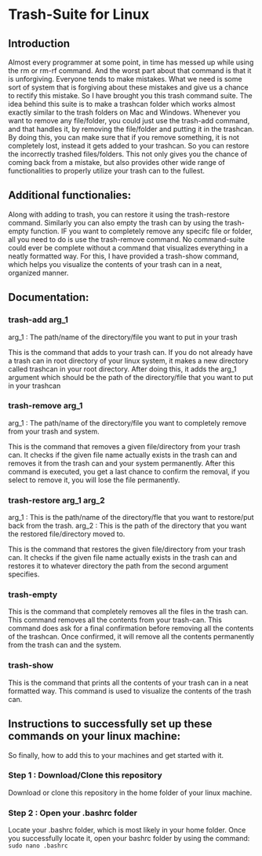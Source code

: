# Trash-Suite for Linux

## Introduction
Almost every programmer at some point, in time has messed up while using the rm or rm-rf command. And the worst part about that command is that it is unforgiving. Everyone tends to make mistakes.
What we need is some sort of system that is forgiving about these mistakes and give us a chance to rectify this mistake. So I have brought you this trash command suite. The idea behind this suite
is to make a trashcan folder which works almost exactly similar to the trash folders on Mac and Windows. Whenever you want to remove any file/folder, you could just use the trash-add command, and 
that handles it, by removing the file/folder and putting it in the trashcan. By doing this, you can make sure that if you remove something, it is not completely lost, instead it gets added to your
trashcan. So you can restore the incorrectly trashed files/folders. This not only gives you the chance of coming back from a mistake, but also provides other wide range of functionalities to 
properly utilize your trash can to the fullest.

## Additional functionalies:
Along with adding to trash, you can restore it using the trash-restore command. Similarly you can also empty the trash can by using the trash-empty function. IF you want to completely remove any 
specifc file or folder, all you need to do is use the trash-remove command. No command-suite could ever be complete without a command that visualizes everything in a neatly formatted way. For this,
I have provided a trash-show command, which helps you visualize the contents of your trash can in a neat, organized manner.

## Documentation:

### trash-add arg_1
arg_1 : The path/name of the directory/file you want to put in your trash

This is the command that adds to your trash can. If you do not already have a trash can in root directory of your linux system, it makes a new directory called trashcan in your root directory. After
doing this, it adds the arg_1 argument which should be the path of the directory/file that you want to put in your trashcan

### trash-remove arg_1
arg_1 : The path/name of the directory/file you want to completely remove from your trash and system.

This is the command that removes a given file/directory from your trash can. It checks if the given file name actually exists in the trash can and removes it from the trash can and your system 
permanently. After this command is executed, you get a last chance to confirm the removal, if you select to remove it, you will lose the file permanently.

### trash-restore arg_1 arg_2
arg_1 : This is the path/name of the directory/fle that you want to restore/put back from the trash.
arg_2 : This is the path of the directory that you want the restored file/directory moved to.

This is the command that restores the given file/directory from your trash can. It checks if the given file name actually exists in the trash can and restores it to whatever directory the path from
the second argument specifies.

### trash-empty
This is the command that completely removes all the files in the trash can. This command removes all the contents from your trash-can. This command does ask for a final confirmation before removing 
all the contents of the trashcan. Once confirmed, it will remove all the contents permanently from the trash can and the system.

### trash-show
This is the command that prints all the contents of your trash can in a neat formatted way. This command is used to visualize the contents of the trash can.

## Instructions to successfully set up these commands on your linux machine:
So finally, how to add this to your machines and get started with it.

### Step 1 : Download/Clone this repository
Download or clone this repository in the home folder of your linux machine.

### Step 2 : Open your .bashrc folder
Locate your .bashrc folder, which is most likely in your home folder. Once you successfully locate it, open your bashrc folder by using the command:
` sudo nano .bashrc `
 

